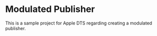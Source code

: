 # Modulated Publisher

This is a sample project for Apple DTS regarding creating a modulated publisher.
